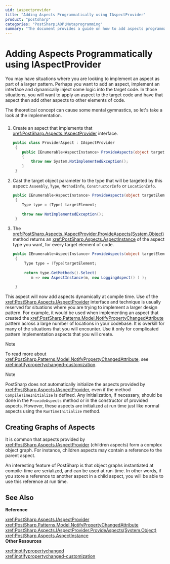 ```yaml
---
uid: iaspectprovider
title: "Adding Aspects Programmatically using IAspectProvider"
product: "postsharp"
categories: "PostSharp;AOP;Metaprogramming"
summary: "The document provides a guide on how to add aspects programmatically using the IAspectProvider interface in PostSharp, including creating aspect graphs and initializing aspects at runtime."
---
```

# Adding Aspects Programmatically using IAspectProvider

You may have situations where you are looking to implement an aspect as part of a larger pattern. Perhaps you want to add an aspect, implement an interface and dynamically inject some logic into the target code. In those situations, you will want to apply an aspect to the target code and have that aspect then add other aspects to other elements of code.

The theoretical concept can cause some mental gymnastics, so let's take a look at the implementation.


### 

1. Create an aspect that implements that <xref:PostSharp.Aspects.IAspectProvider> interface. 

    ```csharp
    public class ProviderAspect : IAspectProvider 
     { 
        public IEnumerable<AspectInstance> ProvideAspects(object targetElement) 
        { 
            throw new System.NotImplementedException(); 
        } 
     }
    ```


2. Cast the target object parameter to the type that will be targeted by this aspect: `Assembly`, `Type`, `MethodInfo`, `ConstructorInfo` or `LocationInfo`. 

    ```csharp
    public IEnumerable<AspectInstance> ProvideAspects(object targetElement) 
     { 
        Type type = (Type) targetElement; 
     
        throw new NotImplementedException(); 
     }
    ```


3. The <xref:PostSharp.Aspects.IAspectProvider.ProvideAspects(System.Object)> method returns an <xref:PostSharp.Aspects.AspectInstance> of the aspect type you want, for every target element of code. 

    ```csharp
    public IEnumerable<AspectInstance> ProvideAspects(object targetElement) 
     { 
         Type type = (Type)targetElement; 
     
         return type.GetMethods().Select( 
            m => new AspectInstance(m, new LoggingAspect() ) ); 
     
     }
    ```


This aspect will now add aspects dynamically at compile time. Use of the <xref:PostSharp.Aspects.IAspectProvider> interface and technique is usually reserved for situations where you are trying to implement a larger design pattern. For example, it would be used when implementing an aspect that created the <xref:PostSharp.Patterns.Model.NotifyPropertyChangedAttribute> pattern across a large number of locations in your codebase. It is overkill for many of the situations that you will encounter. Use it only for complicated pattern implementation aspects that you will create. 

> [!NOTE]
> To read more about <xref:PostSharp.Patterns.Model.NotifyPropertyChangedAttribute>, see <xref:inotifypropertychanged-customization>. 

> [!NOTE]
> PostSharp does not automatically initialize the aspects provided by <xref:PostSharp.Aspects.IAspectProvider>, even if the method `CompileTimeInitialize` is defined. Any initialization, if necessary, should be done in the `ProvideAspects` method or in the constructor of provided aspects. 
However, these aspects are initialized at run time just like normal aspects using the `RunTimeInitialize` method. 


## Creating Graphs of Aspects

It is common that aspects provided by <xref:PostSharp.Aspects.IAspectProvider> (children aspects) form a complex object graph. For instance, children aspects may contain a reference to the parent aspect. 

An interesting feature of PostSharp is that object graphs instantiated at compile-time are serialized, and can be used at run-time. In other words, if you store a reference to another aspect in a child aspect, you will be able to use this reference at run time.

## See Also

**Reference**

<xref:PostSharp.Aspects.IAspectProvider>
<br><xref:PostSharp.Patterns.Model.NotifyPropertyChangedAttribute>
<br><xref:PostSharp.Aspects.IAspectProvider.ProvideAspects(System.Object)>
<br><xref:PostSharp.Aspects.AspectInstance>
<br>**Other Resources**

<xref:inotifypropertychanged>
<br><xref:inotifypropertychanged-customization>
<br>
